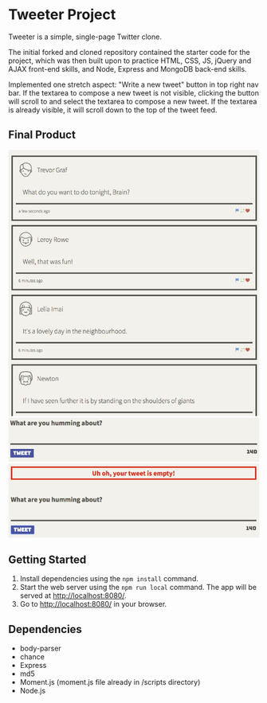 # Tweeter Project

Tweeter is a simple, single-page Twitter clone.

The initial forked and cloned repository contained the starter code for the project, which was then built upon to practice HTML, CSS, JS, jQuery and AJAX front-end skills, and Node, Express and MongoDB back-end skills.

Implemented one stretch aspect: "Write a new tweet" button in top right nav bar. If the textarea to compose a new tweet is not visible, clicking the button will scroll to and select the textarea to compose a new tweet. If the textarea is already visible, it will scroll down to the top of the tweet feed.

## Final Product

!["Screenshot of tweet feed"](https://github.com/rtnrtn/tweeter/blob/master/docs/tweets.png?raw=true)
!["Screenshot of new tweet box"](https://github.com/rtnrtn/tweeter/blob/master/docs/new-tweet-box.png?raw=true)
!["Screenshot of empty tweet error message"](https://github.com/rtnrtn/tweeter/blob/master/docs/empty-tweet-error-msg.png?raw=true)

## Getting Started

1. Install dependencies using the `npm install` command.
2. Start the web server using the `npm run local` command. The app will be served at <http://localhost:8080/>.
3. Go to <http://localhost:8080/> in your browser.

## Dependencies

- body-parser
- chance 
- Express
- md5
- Moment.js (moment.js file already in /scripts directory)
- Node.js